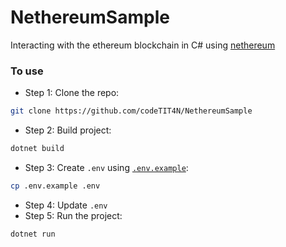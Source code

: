 # NethereumSample

Interacting with the ethereum blockchain in C# using [nethereum](https://nethereum.com)

### To use

- Step 1: Clone the repo:

```bash
git clone https://github.com/codeTIT4N/NethereumSample
```

- Step 2: Build project:

```bash
dotnet build
```

- Step 3: Create `.env` using [`.env.example`](./env.example):

```bash
cp .env.example .env
```

- Step 4: Update `.env`
- Step 5: Run the project:

```bash
dotnet run
```
